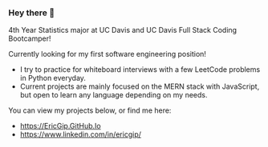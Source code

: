### Hey there 👋

<!--
**EricGip/EricGip** is a ✨ _special_ ✨ repository because its `README.md` (this file) appears on your GitHub profile.

Here are some ideas to get you started:

- 🌱 I’m currently a 4th Year Statistics major at UC Davis and UC Davis Full Stack Coding Bootcamper!
- 🤔 I’m looking for my first web development position.
- 💬 Ask me about ...
- 📫 How to reach me: ...
- 😄 Pronouns: ...
-->

4th Year Statistics major at UC Davis and UC Davis Full Stack Coding Bootcamper!

Currently looking for my first software engineering position!
   * I try to practice for whiteboard interviews with a few LeetCode problems in Python everyday.
   * Current projects are mainly focused on the MERN stack with JavaScript, but open to learn any language depending on my needs. 
  
You can view my projects below, or find me here:
   * https://EricGip.GitHub.Io
   * https://www.linkedin.com/in/ericgip/
